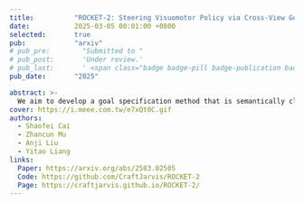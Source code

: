 ```yaml
---
title:          "ROCKET-2: Steering Visuomotor Policy via Cross-View Goal Alignment"
date:           2025-03-05 00:01:00 +0800
selected:       true
pub:            "arxiv"
# pub_pre:        "Submitted to "
# pub_post:       'Under review.'
# pub_last:       ' <span class="badge badge-pill badge-publication badge-success">Spotlight</span>'
pub_date:       "2025"

abstract: >-
  We aim to develop a goal specification method that is semantically clear, spatially sensitive, and intuitive for human users to guide agent interactions in embodied environments. Specifically, we propose a novel cross-view goal alignment framework that allows users to specify target objects using segmentation masks from their own camera views rather than the agent's observations. 
cover: https://i.meee.com.tw/e7xQt0C.gif
authors:
  - Shaofei Cai
  - Zhancun Mu
  - Anji Liu
  - Yitao Liang
links:
  Paper: https://arxiv.org/abs/2503.02505
  Code: https://github.com/CraftJarvis/ROCKET-2
  Page: https://craftjarvis.github.io/ROCKET-2/
---
```

